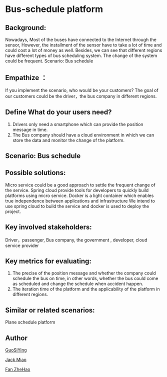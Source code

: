 # Bus-schedule platform

## Background:
Nowadays, Most of the buses have connected to the Internet through the sensor, However, the installment of the sensor have to take a lot of time and could cost a lot of money as well. Besides, we can see that different regions have different types of bus scheduling system. The change of the system could be frequent.
Scenario: Bus schedule

## Empathize ：
If you implement the scenario, who would be your customers?
The goal of our customers could be the driver，the bus company in different regions.

## Define What do your users need?
1.	Drivers only need a smartphone which can provide the position message in time.
2.	The Bus company should have a cloud environment in which we can store the data and monitor the change of the platform. 

 
## Scenario: Bus schedule
## Possible solutions:
Micro service could be a good approach to settle the frequent change of the service. Spring cloud provide tools for developers to quickly build platforms using micro service. Docker is a light container which enables true independence between applications and infrastructure We intend to use spring cloud to build the service and docker is used to deploy the project.

## Key involved stakeholders:
Driver，passenger, Bus company, the government , developer, cloud service provider
## Key metrics for evaluating:
1.	The precise of the position message and whether the company could schedule the bus on time, in other words, whether the bus could come as scheduled and change the schedule when accident happen.
2.	The iteration time of the platform and the applicability of the platform in different regions.

## Similar or related scenarios:
Plane schedule platform

## Author
[GuoSiYing](https://github.com/Guosiying)  

[Jack Miao](https://github.com/miaoxu9999) 

[Fan ZheHao](https://github.com/f953983670)
